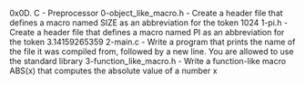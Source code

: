 0x0D. C - Preprocessor
0-object_like_macro.h - Create a header file that defines a macro named SIZE as an abbreviation for the token 1024
1-pi.h - Create a header file that defines a macro named PI as an abbreviation for the token 3.14159265359
2-main.c - Write a program that prints the name of the file it was compiled from, followed by a new line.
You are allowed to use the standard library
3-function_like_macro.h - Write a function-like macro ABS(x) that computes the absolute value of a number x

